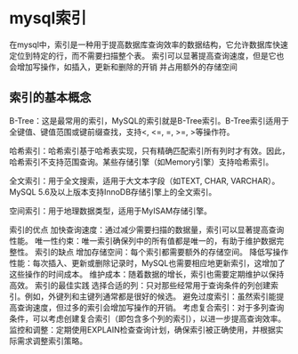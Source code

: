 # mysql索引

在mysql中，索引是一种用于提高数据库查询效率的数据结构，它允许数据库快速定位到特定的行，而不需要扫描整个表。
索引可以显著提高查询速度，但是它也会增加写操作，如插入，更新和删除的开销
并占用额外的存储空间

## 索引的基本概念

B-Tree：这是最常用的索引，MySQL的索引就是B-Tree索引。B-Tree索引适用于全键值、键值范围或键前缀查找，支持<, <=, =, >=, >等操作符。

哈希索引：哈希索引基于哈希表实现，只有精确匹配索引所有列时才有效。因此，哈希索引不支持范围查询。某些存储引擎（如Memory引擎）支持哈希索引。

全文索引：用于全文搜索，适用于大文本字段（如TEXT, CHAR, VARCHAR）。MySQL 5.6及以上版本支持InnoDB存储引擎上的全文索引。

空间索引：用于地理数据类型，适用于MyISAM存储引擎。


索引的优点
加快查询速度：通过减少需要扫描的数据量，索引可以显著提高查询性能。
唯一性约束：唯一索引确保列中的所有值都是唯一的，有助于维护数据完整性。
索引的缺点
增加存储空间：每个索引都需要额外的存储空间。
降低写操作性能：每次插入、更新或删除记录时，MySQL也需要相应地更新索引，这增加了这些操作的时间成本。
维护成本：随着数据的增长，索引也需要定期维护以保持高效。
索引的最佳实践
选择合适的列：只对那些经常用于查询条件的列创建索引。例如，外键列和主键列通常都是很好的候选。
避免过度索引：虽然索引能提高查询速度，但过多的索引会增加写操作的开销。
考虑复合索引：对于多列查询条件，可以考虑创建复合索引（即包含多个列的索引），以进一步提高查询效率。
监控和调整：定期使用EXPLAIN检查查询计划，确保索引被正确使用，并根据实际需求调整索引策略。